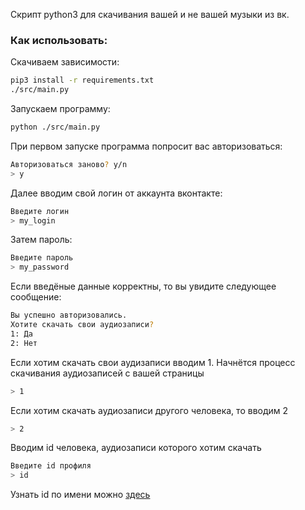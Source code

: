 Скрипт python3 для скачивания вашей и не вашей музыки из вк.

### Как использовать:

Скачиваем зависимости:
```bash
pip3 install -r requirements.txt
./src/main.py
```
Запускаем программу:
```bash
python ./src/main.py
```
При первом запуске программа попросит вас авторизоваться:
```bash
Авторизоваться заново? y/n
> y
```
Далее вводим свой логин от аккаунта вконтакте:
```bash
Введите логин
> my_login 
```
Затем пароль:
```bash
Введите пароль
> my_password
```
Если введёные данные корректны, то вы увидите следующее сообщение:
```bash
Вы успешно авторизовались.
Хотите скачать свои аудиозаписи?
1: Да
2: Нет
```
Если хотим скачать свои аудизаписи вводим 1. Начнётся процесс скачивания аудиозаписей с вашей страницы
```bash
> 1
```
Если хотим скачать аудиозаписи другого человека, то вводим 2
```bash
> 2
```
Вводим id человека, аудиозаписи которого хотим скачать
```bash
Введите id профиля
> id
```
Узнать id по имени можно [здесь](http://regvk.com/id/)
